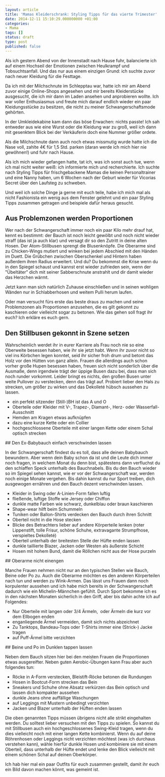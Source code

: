 ```yaml
---
layout: article
title: 'Mamas Kleiderschrank: Styling Tipps für das vierte Trimester'
date: 2014-12-11 15:10:29.000000000 +01:00
categories:
- Mama
tags: []
status: draft
type: post
published: false
---
```

Als ich gestern Abend von der Innenstadt nach Hause fuhr, balancierte ich auf einem Hochseil der Emotionen zwischen Heulkrampf und Tobsuchtsanfall. Und das nur aus einem einzigen Grund: ich suchte zuvor nach neuer Kleidung für die Festtage.

Da ich mit der Milchschnute im Schlepptau war, hatte ich mir am Abend zuvor einige Online-Shops angesehen und mir bereits Kleiderstücke ausgesucht, die ich mir dann im Laden ansehen und anprobieren wollte. Ich war voller Enthusiasmus und freute mich darauf endlich wieder ein paar Kleidungsstücke zu besitzen, die nicht zu meiner Schwangerschaftsmode gehörten.

In der Umkleidekabine kam dann das böse Erwachen: nichts passte! Ich sah entweder aus wie eine Wurst oder die Kleidung war zu groß, weil ich dann mit gesenktem Blick bei der Verkäuferin doch eine Nummer größer ordete.

Als die Milchschnute dann auch noch etwas missmutig wurde hatte ich die Nase voll, zahlte 4€ für 1,5 Std. parken (daran werde ich mich hier nie gewöhnen!) und fuhr nach Hause.

Als ich mich wieder gefangen hatte, tat ich, was ich sonst auch tue, wenn ich mal nicht weiter weiß: ich informierte mich und recherchierte. Ich suchte nach Styling Tipps für frischgebackene Mamas die keinen Personaltrainer und eine Nanny haben, um 6 Wochen nach der Geburt wieder für Vicorias Secret über den Laufsteg zu schweben.

Und weil ich solche Dinge ja gerne mit euch teile, habe ich mich mal als nicht Fashionista ein wenig aus dem Fenster gelehnt und ein paar Styling Tipps zusammen getragen und beispiele dafür heraus gesucht.

## Aus Problemzonen werden Proportionen

Wer nach der Schwangerschaft immer noch ein paar Kilo mehr drauf hat, kennt es bestimmt: der Bauch ist noch leicht gewölbt und noch nicht wieder straff (das ist ja auch klar) und versagt dir so den Zutritt in deine alten Hosen. Der Atom-Stillbusen sprengt die Blusenknöpfe. Die Oberarme sind zu Chicken-Wings mutiert und winken bei jedem Abschied mit den Händen im Duett. Die Grübchen zwischen Oberschenkel und Hintern haben außerdem ihren Radius erweitert. Und du? Du bekommst die Krise wenn du in den Spiegel schaust und kannst erst wieder zufrieden sein, wenn der "Übeltäter" dich mit seiner Sabberschnute anstrahlt und dir damit wieder das Herzchen wärmt.

Jetzt kann man sich natürlich Zuhause einschließen und in seinen wohligen Wänden nur in Schlabberhosen und weitem Pulli herum laufen.

Oder man versucht fürs erste das beste draus zu machen und seine Problemzonen als Proportionen anzusehen, die es gilt gekonnt zu kaschieren oder vielleicht sogar zu betonen. Wie das gehen soll fragt ihr euch? Ich erkläre es euch gern.

## Den Stillbusen gekonnt in Szene setzen

Wahrscheinlich werdet ihr in eurer Karriere als Frau noch nie so eine Oberweite besessen haben, wie ihr sie jetzt habt. Wenn ihr zuvor nicht so viel ins Körbchen legen konntet, seid ihr sicher froh drum und betont das Holz vor den Hütten von ganz allein.
Frauen die allerdings auch schon vorher große Hupen besessen haben, freuen sich nicht sonderlich über die Ausmaße, denn irgendwie trägt der üppige Busen dazu bei, dass man sich noch runder vorkommt. Leider bringt es nichts, den großen Busen unter weite Pullover zu verstecken, denn das trägt auf. Probiert lieber den Hals zu strecken, um größer zu wirken und das Dekolleté hübsch aussehen zu lassen.

<ul>
<li>ein perfekt sitzender (Still-)BH ist das A und O</li>
<li>Oberteile oder Kleider mit V-, Trapez-, Diamant-, Herz- oder Wasserfall-Ausschnitt</li>
<li>Hemden am Kragen etwas aufknüpfen</li>
<li>dazu eine kurze Kette oder ein Collier</li>
<li>hochgeschlossene Oberteile mit einer langen Kette oder einem Schal optisch strecken</li>
</ul>
## Den Ex-Babybauch einfach verschwinden lassen

In der Schwangerschaft findest du es toll, dass alle deinen Babybauch bewundern. Aber wenn dein Baby schon da ist und die Leute dich immer noch fragen, in welchem Monat du denn bist, spätestens dann verfluchst du den schlaffen Speck unterhalb des Bauchnabels.
Bis du den Bauch wieder so im Spiegel sehen kannst, wie er vor der Schwangerschaft war, werden noch einige Monate vergehen. Bis dahin kannst du nur Sport treiben, dich ausgewogen ernähren und den Bauch dezent verschwinden lassen.

<ul>
<li>Kleider in Swing oder A-Linien-Form fallen luftig</li>
<li>fließende, luftige Stoffe wie Jersey oder Chiffon</li>
<li>dunkle matte Farben wie schwarz, dunkelblau oder braun kaschieren</li>
<li>Shape-wear hilft beim Schummeln</li>
<li>Tuniken oder Ballon-Shirts verdecken den Bauch durch ihren Schnitt</li>
<li>Oberteil nicht in die Hose stecken</li>
<li>Blicke des Betrachters lieber auf andere Körperteile lenken (roter Lippenstift, tolle Frisur, schöne Schuhe, extravagante Strumpfhose, verspieltes Dekolleté)</li>
<li>Oberteil unterhalb der breitesten Stelle der Hüfte enden lassen</li>
<li>dunkle taillierte Blazer, Jacken oder Westen als äußerste Schicht</li>
<li>Hosen mit hohem Bund, damit die Röllchen nicht aus der Hose purzeln</li>
</ul>
## Oberarme nicht einengen

Manche Frauen nehmen nicht nur an den typischen Stellen wie Bauch, Beine oder Po zu. Auch die Oberarme möchten es den anderen Körperteilen nach tun und werden zu Wink-Armen. Das lässt uns Frauen dann noch korpulenter aussehen und ich habe mich bereits in der Schwangerschaft dadurch wie ein Michelin-Männchen gefühlt. Durch Sport bekomme ich es in den nächsten Monaten sicherlich in den Griff, aber bis dahin achte ich auf Folgendes:

<ul>
<li>Nur Oberteile mit langen oder 3/4 Ärmeln,  oder Ärmeln die kurz vor dem Ellbogen enden</li>
<li>enganliegende Ärmel vermeiden, damit sich nichts abzeichnet</li>
<li>Zu Tanktops, Bandeau-Tops oder T-Shirts immer eine (Strick-) Jacke tragen</li>
<li>auf Puff-Ärmel bitte verzichten</li>
</ul>
## Beine und Po im Dunklen tappen lassen

Neben dem Bauch sitzen hier bei den meisten Frauen die Proportionen etwas ausgereifter. Neben guten Aerobic-Übungen kann Frau aber auch folgendes tun:

<ul>
<li>Röcke in A-Form verstecken, Bleistift-Röcke betonen die Rundungen</li>
<li>Hosen in Bootcut-Form strecken das Bein</li>
<li>Sneakers und Schuhe ohne Absatz verkürzen das Bein optisch und lassen dich kompakter aussehen</li>
<li>dunkle Jeans ohne auffällige Waschungen</li>
<li>auf Leggings mit Mustern unbedingt verzichten</li>
<li>Jacken und Blazer unterhalb der Hüften enden lassen</li>
</ul>
Die oben genannten Tipps müssen übrigens nicht alle strikt eingehalten werden. Du solltest lieber versuchen mit den Tipps zu spielen. So kannst du mit Stillbusen auch ein hochgeschlossenes Swing-Kleid tragen, wenn du dies vielleicht noch mit einer langen Kette kombinierst.
Wenn du auf deine Röhrenhosen oder Leggings nicht verzichten möchtest (was ich durchaus verstehen kann), wähle hierfür dunkle Hosen und kombiniere sie mit einem Oberteil, dass unterhalb der Hüfte endet und lenke den Blick vielleicht mit einem schönen Schal auf deinen Oberkörper.

Ich hab hier mal ein paar Outfits für euch zusammen gestellt, damit ihr euch ein Bild davon machen könnt, was gemeint ist.

